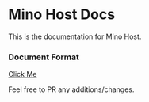 # Mino Host Docs

This is the documentation for Mino Host.

### Document Format

[Click Me](https://docusaurus.io/docs/create-doc)

Feel free to PR any additions/changes.
